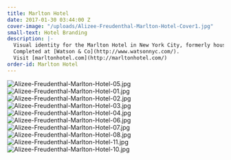 ```yaml
---
title: Marlton Hotel
date: 2017-01-30 03:44:00 Z
cover-image: "/uploads/Alizee-Freudenthal-Marlton-Hotel-Cover1.jpg"
small-text: Hotel Branding
description: |-
  Visual identity for the Marlton Hotel in New York City, formerly house of the beat generation, where Jack Kerouac wrote "On The Road".
  Completed at [Watson & Co](http://www.watsonnyc.com/).
  Visit [marltonhotel.com](http://marltonhotel.com/)
order-id: Marlton Hotel
---
```


![Alizee-Freudenthal-Marlton-Hotel-05.jpg](/uploads/Alizee-Freudenthal-Marlton-Hotel-05.jpg)![Alizee-Freudenthal-Marlton-Hotel-01.jpg](/uploads/Alizee-Freudenthal-Marlton-Hotel-01.jpg)![Alizee-Freudenthal-Marlton-Hotel-02.jpg](/uploads/Alizee-Freudenthal-Marlton-Hotel-02.jpg)![Alizee-Freudenthal-Marlton-Hotel-03.jpg](/uploads/Alizee-Freudenthal-Marlton-Hotel-03.jpg)![Alizee-Freudenthal-Marlton-Hotel-04.jpg](/uploads/Alizee-Freudenthal-Marlton-Hotel-04.jpg)![Alizee-Freudenthal-Marlton-Hotel-06.jpg](/uploads/Alizee-Freudenthal-Marlton-Hotel-06.jpg)![Alizee-Freudenthal-Marlton-Hotel-07.jpg](/uploads/Alizee-Freudenthal-Marlton-Hotel-07.jpg)![Alizee-Freudenthal-Marlton-Hotel-08.jpg](/uploads/Alizee-Freudenthal-Marlton-Hotel-08.jpg)![Alizee-Freudenthal-Marlton-Hotel-11.jpg](/uploads/Alizee-Freudenthal-Marlton-Hotel-11.jpg)![Alizee-Freudenthal-Marlton-Hotel-10.jpg](/uploads/Alizee-Freudenthal-Marlton-Hotel-10.jpg)